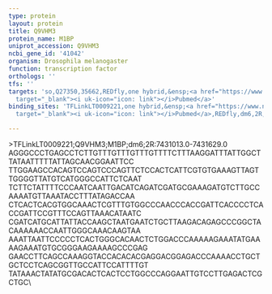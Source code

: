 ```yaml
---
type: protein
layout: protein
title: Q9VHM3
protein_name: M1BP
uniprot_accession: Q9VHM3
ncbi_gene_id: '41042'
organism: Drosophila melanogaster
function: transcription factor
orthologs: ''
tfs: ''
targets: 'so,Q27350,35662,REDfly,one hybrid,&ensp;<a href="https://www.ncbi.nlm.nih.gov/pubmed/?term=22037703%5Buid%5D+OR+20965965%5Buid%5D"
  target="_blank"><i uk-icon="icon: link"></i>Pubmed</a>'
binding_sites: 'TFLinkLT0009221,one hybrid,&ensp;<a href="https://www.ncbi.nlm.nih.gov/pubmed/?term=22037703%5Buid%5D"
  target="_blank"><i uk-icon="icon: link"></i>Pubmed</a>,REDfly,dm6,2R,7431013,7431629,-'

---
```

\>TFLinkLT0009221;Q9VHM3;M1BP;dm6;2R:7431013.0-7431629.0\AGGGCCCTGAGCCTCTTGTTTGTTTGTTTGTTTTCTTTAAGGATTTATTGGCTTATAATTTTTATTAGCAACGGAATTCC\TTGGAAGCCACAGTCCAGTCCCAGTTCTCCACTCATTCGTGTGAAAGTTAGTTGGGGTTATGTCATGGGCCATTCTCAAT\TCTTCTATTTTCCCAATCAATTGACATCAGATCGATGCGAAAGATGTCTTGCCAAAATGTTAAATACCTTTATAGACCAA\CTCACTCACGTGGCAAACTCGTTTGTGGCCCAACCCACCGATTCACCCCTCACCGATTCCGTTTCCAGTTAAACATAATC\CGATCATGCATTATTACCAAGCTAATGAATCTGCTTAAGACAGAGCCCGGCTACAAAAAACCAATTGGGCAAACAAGTAA\AAATTAATTCCCCCTCACTGGGCACAACTCTGGACCCAAAAAGAAATATGAAAAGAAATGTGCGGGAAGAAAAGCCCGAG\GAACCTTCAGCCAAAGGTACCACACACGAGGACGGAGACCCAAAACCTGCTGCTCCTCAGCGGTTGCCATTCCATTTTGT\TATAAACTATATGCGACACTCACTCCTGGCCCAGGAATTGTCCTTGAGACTCGCTGC\